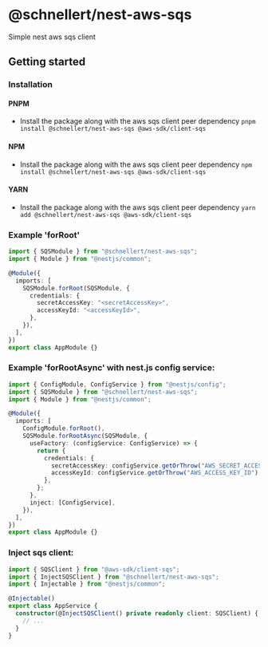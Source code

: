 # @schnellert/nest-aws-sqs

Simple nest aws sqs client

## Getting started

### Installation

#### PNPM

- Install the package along with the aws sqs client peer dependency
  `pnpm install @schnellert/nest-aws-sqs @aws-sdk/client-sqs`

#### NPM

- Install the package along with the aws sqs client peer dependency
  `npm install @schnellert/nest-aws-sqs @aws-sdk/client-sqs`

#### YARN

- Install the package along with the aws sqs client peer dependency
  `yarn add @schnellert/nest-aws-sqs @aws-sdk/client-sqs`

### Example 'forRoot'

```typescript
import { SQSModule } from "@schnellert/nest-aws-sqs";
import { Module } from "@nestjs/common";

@Module({
  imports: [
    SQSModule.forRoot(SQSModule, {
      credentials: {
        secretAccessKey: "<secretAccessKey>",
        accessKeyId: "<accessKeyId>",
      },
    }),
  ],
})
export class AppModule {}
```

### Example 'forRootAsync' with nest.js config service:

```typescript
import { ConfigModule, ConfigService } from "@nestjs/config";
import { SQSModule } from "@schnellert/nest-aws-sqs";
import { Module } from "@nestjs/common";

@Module({
  imports: [
    ConfigModule.forRoot(),
    SQSModule.forRootAsync(SQSModule, {
      useFactory: (configService: ConfigService) => {
        return {
          credentials: {
            secretAccessKey: configService.getOrThrow("AWS_SECRET_ACCESS_KEY"),
            accessKeyId: configService.getOrThrow("AWS_ACCESS_KEY_ID"),
          },
        };
      },
      inject: [ConfigService],
    }),
  ],
})
export class AppModule {}
```

### Inject sqs client:

```typescript
import { SQSClient } from "@aws-sdk/client-sqs";
import { InjectSQSClient } from "@schnellert/nest-aws-sqs";
import { Injectable } from "@nestjs/common";

@Injectable()
export class AppService {
  constructor(@InjectSQSClient() private readonly client: SQSClient) {
    // ...
  }
}
```
